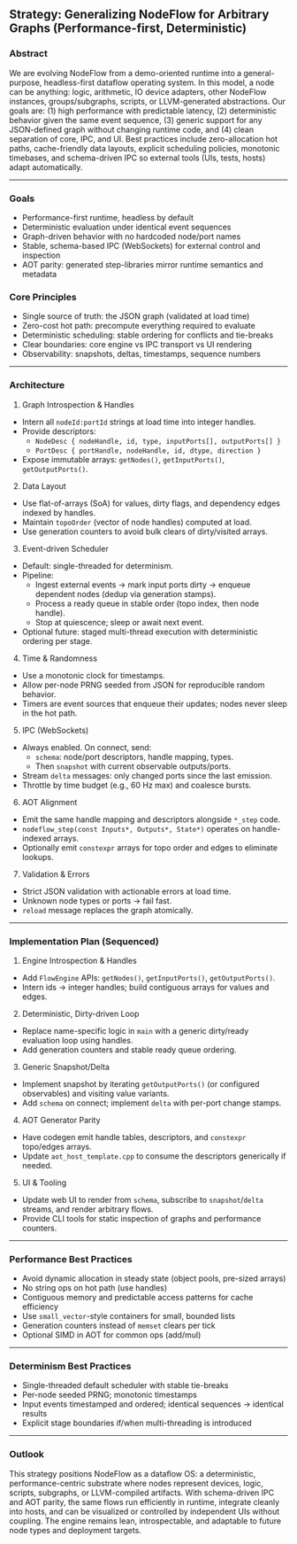## Strategy: Generalizing NodeFlow for Arbitrary Graphs (Performance-first, Deterministic)

### Abstract

We are evolving NodeFlow from a demo-oriented runtime into a general-purpose, headless-first dataflow operating system. In this model, a node can be anything: logic, arithmetic, IO device adapters, other NodeFlow instances, groups/subgraphs, scripts, or LLVM-generated abstractions. Our goals are: (1) high performance with predictable latency, (2) deterministic behavior given the same event sequence, (3) generic support for any JSON-defined graph without changing runtime code, and (4) clean separation of core, IPC, and UI. Best practices include zero-allocation hot paths, cache-friendly data layouts, explicit scheduling policies, monotonic timebases, and schema-driven IPC so external tools (UIs, tests, hosts) adapt automatically.

---

### Goals

- Performance-first runtime, headless by default
- Deterministic evaluation under identical event sequences
- Graph-driven behavior with no hardcoded node/port names
- Stable, schema-based IPC (WebSockets) for external control and inspection
- AOT parity: generated step-libraries mirror runtime semantics and metadata

### Core Principles

- Single source of truth: the JSON graph (validated at load time)
- Zero-cost hot path: precompute everything required to evaluate
- Deterministic scheduling: stable ordering for conflicts and tie-breaks
- Clear boundaries: core engine vs IPC transport vs UI rendering
- Observability: snapshots, deltas, timestamps, sequence numbers

---

### Architecture

1) Graph Introspection & Handles
- Intern all `nodeId:portId` strings at load time into integer handles.
- Provide descriptors:
  - `NodeDesc { nodeHandle, id, type, inputPorts[], outputPorts[] }`
  - `PortDesc { portHandle, nodeHandle, id, dtype, direction }`
- Expose immutable arrays: `getNodes()`, `getInputPorts()`, `getOutputPorts()`.

2) Data Layout
- Use flat-of-arrays (SoA) for values, dirty flags, and dependency edges indexed by handles.
- Maintain `topoOrder` (vector of node handles) computed at load.
- Use generation counters to avoid bulk clears of dirty/visited arrays.

3) Event-driven Scheduler
- Default: single-threaded for determinism.
- Pipeline:
  - Ingest external events → mark input ports dirty → enqueue dependent nodes (dedup via generation stamps).
  - Process a ready queue in stable order (topo index, then node handle).
  - Stop at quiescence; sleep or await next event.
- Optional future: staged multi-thread execution with deterministic ordering per stage.

4) Time & Randomness
- Use a monotonic clock for timestamps.
- Allow per-node PRNG seeded from JSON for reproducible random behavior.
- Timers are event sources that enqueue their updates; nodes never sleep in the hot path.

5) IPC (WebSockets)
- Always enabled. On connect, send:
  - `schema`: node/port descriptors, handle mapping, types.
  - Then `snapshot` with current observable outputs/ports.
- Stream `delta` messages: only changed ports since the last emission.
- Throttle by time budget (e.g., 60 Hz max) and coalesce bursts.

6) AOT Alignment
- Emit the same handle mapping and descriptors alongside `*_step` code.
- `nodeflow_step(const Inputs*, Outputs*, State*)` operates on handle-indexed arrays.
- Optionally emit `constexpr` arrays for topo order and edges to eliminate lookups.

7) Validation & Errors
- Strict JSON validation with actionable errors at load time.
- Unknown node types or ports → fail fast.
- `reload` message replaces the graph atomically.

---

### Implementation Plan (Sequenced)

1. Engine Introspection & Handles
- Add `FlowEngine` APIs: `getNodes()`, `getInputPorts()`, `getOutputPorts()`.
- Intern ids → integer handles; build contiguous arrays for values and edges.

2. Deterministic, Dirty-driven Loop
- Replace name-specific logic in `main` with a generic dirty/ready evaluation loop using handles.
- Add generation counters and stable ready queue ordering.

3. Generic Snapshot/Delta
- Implement snapshot by iterating `getOutputPorts()` (or configured observables) and visiting value variants.
- Add `schema` on connect; implement `delta` with per-port change stamps.

4. AOT Generator Parity
- Have codegen emit handle tables, descriptors, and `constexpr` topo/edges arrays.
- Update `aot_host_template.cpp` to consume the descriptors generically if needed.

5. UI & Tooling
- Update web UI to render from `schema`, subscribe to `snapshot`/`delta` streams, and render arbitrary flows.
- Provide CLI tools for static inspection of graphs and performance counters.

---

### Performance Best Practices

- Avoid dynamic allocation in steady state (object pools, pre-sized arrays)
- No string ops on hot path (use handles)
- Contiguous memory and predictable access patterns for cache efficiency
- Use `small_vector`-style containers for small, bounded lists
- Generation counters instead of `memset` clears per tick
- Optional SIMD in AOT for common ops (add/mul)

---

### Determinism Best Practices

- Single-threaded default scheduler with stable tie-breaks
- Per-node seeded PRNG; monotonic timestamps
- Input events timestamped and ordered; identical sequences → identical results
- Explicit stage boundaries if/when multi-threading is introduced

---

### Outlook

This strategy positions NodeFlow as a dataflow OS: a deterministic, performance-centric substrate where nodes represent devices, logic, scripts, subgraphs, or LLVM-compiled artifacts. With schema-driven IPC and AOT parity, the same flows run efficiently in runtime, integrate cleanly into hosts, and can be visualized or controlled by independent UIs without coupling. The engine remains lean, introspectable, and adaptable to future node types and deployment targets.


